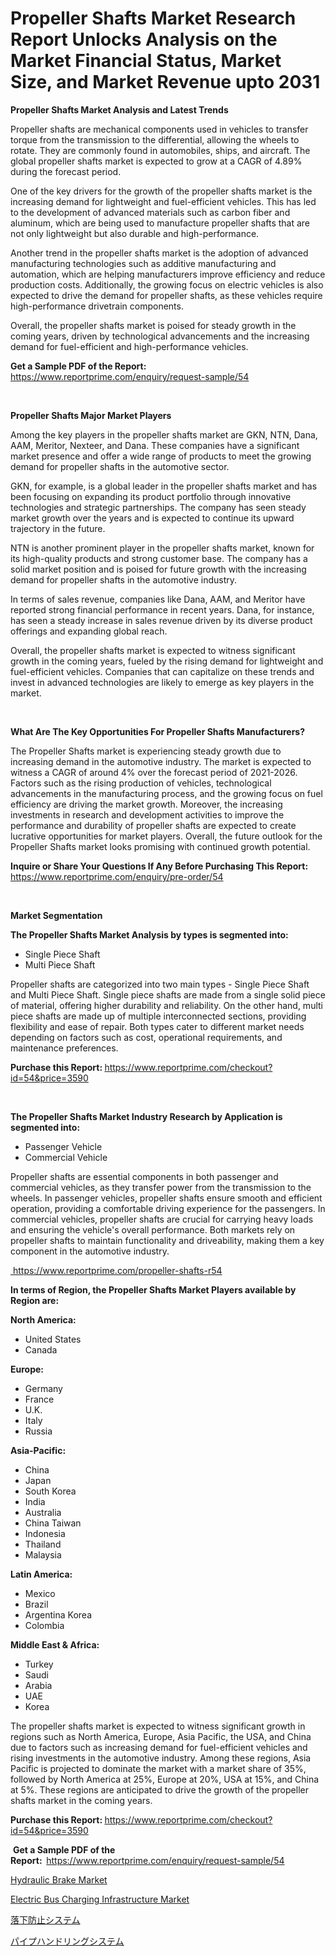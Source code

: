 <p><h1>Propeller Shafts Market Research Report Unlocks Analysis on the Market Financial Status, Market Size, and Market Revenue upto 2031</h1></p><p><strong>Propeller Shafts Market Analysis and Latest Trends</strong></p>
<p><p>Propeller shafts are mechanical components used in vehicles to transfer torque from the transmission to the differential, allowing the wheels to rotate. They are commonly found in automobiles, ships, and aircraft. The global propeller shafts market is expected to grow at a CAGR of 4.89% during the forecast period. </p><p>One of the key drivers for the growth of the propeller shafts market is the increasing demand for lightweight and fuel-efficient vehicles. This has led to the development of advanced materials such as carbon fiber and aluminum, which are being used to manufacture propeller shafts that are not only lightweight but also durable and high-performance. </p><p>Another trend in the propeller shafts market is the adoption of advanced manufacturing technologies such as additive manufacturing and automation, which are helping manufacturers improve efficiency and reduce production costs. Additionally, the growing focus on electric vehicles is also expected to drive the demand for propeller shafts, as these vehicles require high-performance drivetrain components. </p><p>Overall, the propeller shafts market is poised for steady growth in the coming years, driven by technological advancements and the increasing demand for fuel-efficient and high-performance vehicles.</p></p>
<p><strong>Get a Sample PDF of the Report:&nbsp;</strong> <a href="https://www.reportprime.com/enquiry/request-sample/54">https://www.reportprime.com/enquiry/request-sample/54</a></p>
<p>&nbsp;</p>
<p><strong>Propeller Shafts Major Market Players</strong></p>
<p><p>Among the key players in the propeller shafts market are GKN, NTN, Dana, AAM, Meritor, Nexteer, and Dana. These companies have a significant market presence and offer a wide range of products to meet the growing demand for propeller shafts in the automotive sector.</p><p>GKN, for example, is a global leader in the propeller shafts market and has been focusing on expanding its product portfolio through innovative technologies and strategic partnerships. The company has seen steady market growth over the years and is expected to continue its upward trajectory in the future.</p><p>NTN is another prominent player in the propeller shafts market, known for its high-quality products and strong customer base. The company has a solid market position and is poised for future growth with the increasing demand for propeller shafts in the automotive industry.</p><p>In terms of sales revenue, companies like Dana, AAM, and Meritor have reported strong financial performance in recent years. Dana, for instance, has seen a steady increase in sales revenue driven by its diverse product offerings and expanding global reach.</p><p>Overall, the propeller shafts market is expected to witness significant growth in the coming years, fueled by the rising demand for lightweight and fuel-efficient vehicles. Companies that can capitalize on these trends and invest in advanced technologies are likely to emerge as key players in the market.</p></p>
<p>&nbsp;</p>
<p><strong>What Are The Key Opportunities For Propeller Shafts Manufacturers?</strong></p>
<p><p>The Propeller Shafts market is experiencing steady growth due to increasing demand in the automotive industry. The market is expected to witness a CAGR of around 4% over the forecast period of 2021-2026. Factors such as the rising production of vehicles, technological advancements in the manufacturing process, and the growing focus on fuel efficiency are driving the market growth. Moreover, the increasing investments in research and development activities to improve the performance and durability of propeller shafts are expected to create lucrative opportunities for market players. Overall, the future outlook for the Propeller Shafts market looks promising with continued growth potential.</p></p>
<p><strong>Inquire or Share Your Questions If Any Before Purchasing This Report:</strong> <a href="https://www.reportprime.com/enquiry/pre-order/54">https://www.reportprime.com/enquiry/pre-order/54</a></p>
<p>&nbsp;</p>
<p><strong>Market Segmentation</strong></p>
<p><strong>The Propeller Shafts Market Analysis by types is segmented into:</strong></p>
<p><ul><li>Single Piece Shaft</li><li>Multi Piece Shaft</li></ul></p>
<p><p>Propeller shafts are categorized into two main types - Single Piece Shaft and Multi Piece Shaft. Single piece shafts are made from a single solid piece of material, offering higher durability and reliability. On the other hand, multi piece shafts are made up of multiple interconnected sections, providing flexibility and ease of repair. Both types cater to different market needs depending on factors such as cost, operational requirements, and maintenance preferences.</p></p>
<p><strong>Purchase this Report:&nbsp;</strong><a href="https://www.reportprime.com/checkout?id=54&price=3590">https://www.reportprime.com/checkout?id=54&price=3590</a></p>
<p>&nbsp;</p>
<p><strong>The Propeller Shafts Market Industry Research by Application is segmented into:</strong></p>
<p><ul><li>Passenger Vehicle</li><li>Commercial Vehicle</li></ul></p>
<p><p>Propeller shafts are essential components in both passenger and commercial vehicles, as they transfer power from the transmission to the wheels. In passenger vehicles, propeller shafts ensure smooth and efficient operation, providing a comfortable driving experience for the passengers. In commercial vehicles, propeller shafts are crucial for carrying heavy loads and ensuring the vehicle's overall performance. Both markets rely on propeller shafts to maintain functionality and driveability, making them a key component in the automotive industry.</p></p>
<p><a href="https://www.reportprime.com/propeller-shafts-r54">&nbsp;https://www.reportprime.com/propeller-shafts-r54</a></p>
<p><strong>In terms of Region, the Propeller Shafts Market Players available by Region are:</strong></p>
<p>
    <p> <strong> North America: </strong>
        <ul>
            <li>United States</li>
            <li>Canada</li>
        </ul>
        </p> 
    <p> <strong> Europe: </strong>
        <ul>
            <li>Germany</li>
            <li>France</li>
            <li>U.K.</li>
            <li>Italy</li>
            <li>Russia</li>
        </ul>
        </p> 
    <p> <strong> Asia-Pacific: </strong>
        <ul>
            <li>China</li>
            <li>Japan</li>
            <li>South Korea</li>
            <li>India</li>
            <li>Australia</li>
            <li>China Taiwan</li>
            <li>Indonesia</li>
            <li>Thailand</li>
            <li>Malaysia</li>
        </ul>
        </p> 
    <p> <strong> Latin America: </strong>
        <ul>
            <li>Mexico</li>
            <li>Brazil</li>
            <li>Argentina Korea</li>
            <li>Colombia</li>
        </ul>
        </p> 
    <p> <strong> Middle East & Africa: </strong>
        <ul>
            <li>Turkey</li>
            <li>Saudi</li>
            <li>Arabia</li>
            <li>UAE</li>
            <li>Korea</li>
        </ul>
    </p>
    </p>
<p><p>The propeller shafts market is expected to witness significant growth in regions such as North America, Europe, Asia Pacific, the USA, and China due to factors such as increasing demand for fuel-efficient vehicles and rising investments in the automotive industry. Among these regions, Asia Pacific is projected to dominate the market with a market share of 35%, followed by North America at 25%, Europe at 20%, USA at 15%, and China at 5%. These regions are anticipated to drive the growth of the propeller shafts market in the coming years.</p></p>
<p><strong>Purchase this Report: </strong><a href="https://www.reportprime.com/checkout?id=54&price=3590">https://www.reportprime.com/checkout?id=54&price=3590</a></p>
<p>&nbsp;<strong>Get a Sample PDF of the Report:&nbsp;&nbsp;</strong><a href="https://www.reportprime.com/enquiry/request-sample/54">https://www.reportprime.com/enquiry/request-sample/54</a></p>
<p><strong></strong></p>
<p><p><a href="https://github.com/kufem1/Market-Research-Report-List-2/blob/main/hydraulic-brake-market.md">Hydraulic Brake Market</a></p><p><a href="https://github.com/singletonthaxterkelliehr2df/Market-Research-Report-List-2/blob/main/electric-bus-charging-infrastructure-market.md">Electric Bus Charging Infrastructure Market</a></p><p><a href="https://github.com/VernieBarton2023/Market-Research-Report-List-1/blob/main/730946569526.md">落下防止システム</a></p><p><a href="https://github.com/LenoraKris2023/Market-Research-Report-List-1/blob/main/813308169525.md">パイプハンドリングシステム</a></p></p>